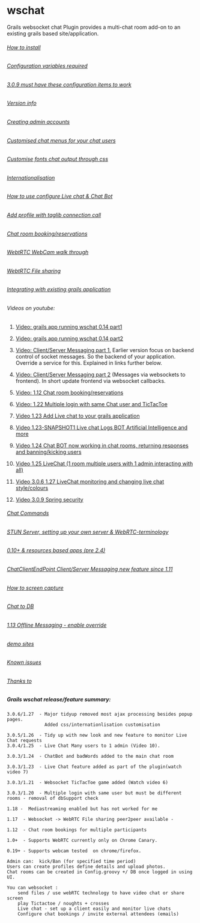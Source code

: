 wschat
=========

Grails websocket chat Plugin provides a multi-chat room add-on to an existing grails based site/application.

###### [How to install](https://github.com/vahidhedayati/grails-wschat-plugin/wiki/Installation)

###### [Configuration variables required](https://github.com/vahidhedayati/grails-wschat-plugin/wiki/Config-v3.groovy)

###### [3.0.9 must have these configuration items to work](https://github.com/vahidhedayati/grails-wschat-plugin/wiki/3.0.9---must-have-configuration)
 		
###### [Version info](https://github.com/vahidhedayati/grails-wschat-plugin/wiki/Version-info-v3)

###### [Creating admin accounts](https://github.com/vahidhedayati/grails-wschat-plugin/wiki/Creating-admin-accounts)

###### [Customised chat menus for your chat users](https://github.com/vahidhedayati/grails-wschat-plugin/wiki/Customised-chat-menus-for-your-chat-users)

###### [Customise fonts chat output through css](https://github.com/vahidhedayati/grails-wschat-plugin/wiki/Customise-fonts-chat-output-through-css)

###### [Internationalisation](https://github.com/vahidhedayati/grails-wschat-plugin/wiki/Configure-internationlisation---customise-chat-output---menus)

###### [How to use configure Live chat & Chat Bot](https://github.com/vahidhedayati/grails-wschat-plugin/wiki/Chat-Room-Bot---Live-Chat---Live-Chat-Bot)

###### [Add profile with taglib connection call](https://github.com/vahidhedayati/grails-wschat-plugin/wiki/profile-creation)

###### [Chat room booking/reservations](https://github.com/vahidhedayati/grails-wschat-plugin/wiki/Booking-chat-event)

###### [WebtRTC WebCam walk through](https://github.com/vahidhedayati/grails-wschat-plugin/wiki/WebtRTC-WebCam-walk-through)

###### [WebtRTC File sharing](https://github.com/vahidhedayati/grails-wschat-plugin/wiki/WebRTC-File-sharing-peer2peer)

###### [Integrating with existing grails application](https://github.com/vahidhedayati/grails-wschat-plugin/wiki/Integrating-with-existing-grails-application)
 
###### Videos on youtube:
1. [Video: grails app running wschat 0.14 part1](https://www.youtube.com/watch?v=E-NmbDZg9G4)

2. [Video: grails app running wschat 0.14 part2](https://www.youtube.com/watch?v=xPxV_iEYYm0)

3. [Video: Client/Server Messaging part 1.](https://www.youtube.com/watch?v=zAySkzNid3E)
 Earlier version focus on backend control of socket messages. So the backend of your application. Override a service for this. Explained in links further below.
 
4. [Video: Client/Server Messaging part 2](https://www.youtube.com/watch?v=xagMYM9n3l0)
(Messages via websockets to frontend). In short update frontend via websocket callbacks.

5. [Video: 1.12 Chat room booking/reservations](https://www.youtube.com/watch?v=ZQ86b6zN4aE)

6. [Video: 1.22 Multiple login with same Chat user and TicTacToe](https://www.youtube.com/watch?v=aib29xIMkwU)

7. [Video 1.23 Add Live chat to your grails application](https://www.youtube.com/watch?v=VrvJNPQ-K7M)

8. [Video 1.23-SNAPSHOT1 Live chat Logs BOT Artificial Intelligence and more](https://www.youtube.com/watch?v=fUIckOntais)

9. [Video 1.24 Chat BOT now working in chat rooms, returning responses and banning/kicking users](https://www.youtube.com/watch?v=jUm7QrQhpTk)

10. [Video 1.25 LiveChat (1 room multiple users with 1 admin interacting with all) ](https://www.youtube.com/watch?v=udbOq6fiD9o)

11. [Video 3.0.6 1.27 LiveChat monitoring and changing live chat style/colours](https://www.youtube.com/watch?v=C-xPAr0RcIo)

12. [Video 3.0.9 Spring security](https://www.youtube.com/watch?v=PpzP6MsVKY0)


###### [Chat Commands](https://github.com/vahidhedayati/grails-wschat-plugin/wiki/Commands)

###### [STUN Server, setting up your own server & WebRTC-terminology](https://github.com/vahidhedayati/grails-wschat-plugin/wiki/WebRTC-terminology)

###### [0.10+ & resources based apps (pre 2.4)](https://github.com/vahidhedayati/grails-wschat-plugin/wiki/resources-based-apps)

###### [ChatClientEndPoint Client/Server Messaging  new feature since 1.11](https://github.com/vahidhedayati/grails-wschat-plugin/wiki/wsChatClient-Client-Server-Messaging-new-feature-since-1.11)

###### [How to screen capture](https://github.com/vahidhedayati/grails-wschat-plugin/wiki/Screen-capture-commands)

###### [Chat to DB](https://github.com/vahidhedayati/grails-wschat-plugin/wiki/Persist-Chat-to-DB)

###### [1.13 Offline Messaging - enable override](https://github.com/vahidhedayati/grails-wschat-plugin/wiki/offline-pm)

###### [demo sites](https://github.com/vahidhedayati/grails-wschat-plugin/wiki/complete-sites-demo-sites)

###### [Known issues](https://github.com/vahidhedayati/grails-wschat-plugin/wiki/Known-issues)

###### [Thanks to](https://github.com/vahidhedayati/grails-wschat-plugin/wiki/Thanks-to)

##### Grails wschat release/feature summary:

```
3.0.6/1.27 	- Major tidyup removed most ajax processing besides popup pages. 
			  Added css/internationlisation customisation
			  
3.0.5/1.26	- Tidy up with new look and new feature to monitor Live Chat requests
3.0.4/1.25  - Live Chat Many users to 1 admin (Video 10).

3.0.3/1.24  - ChatBot and badWords added to the main chat room

3.0.3/1.23  - Live Chat feature added as part of the plugin(watch video 7)

3.0.3/1.21  - Websocket TicTacToe game added (Watch video 6)

3.0.3/1.20  - Multiple login with same user but must be different rooms - removal of dbSupport check

1.18 -  Mediastreaming enabled but has not worked for me 
   
1.17  - Websocket -> WebRTC File sharing peer2peer available -  
  
1.12  - Chat room bookings for multiple participants
   
1.0+  - Supports WebRTC currently only on Chrome Canary.

0.19+ - Supports webcam tested  on chrome/firefox.

Admin can:  kick/Ban (for specified time period)
Users can create profiles define details and upload photos.
Chat rooms can be created in Config.groovy +/ DB once logged in using UI.

You can websocket :
	send files / use webRTC technology to have video chat or share screen
	play Tictactoe / noughts + crosses
	Live chat - set up a client easily and monitor live chats
	Configure chat bookings / invite external attendees (emails)
```
